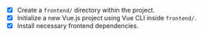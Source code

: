 - [x] Create a `frontend/` directory within the project.
- [x] Initialize a new Vue.js project using Vue CLI inside `frontend/`.
- [x] Install necessary frontend dependencies.